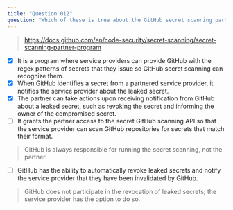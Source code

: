 ```yaml
---
title: "Question 012"
question: "Which of these is true about the GitHub secret scanning partner program? (Choose three.)"
---
```



> https://docs.github.com/en/code-security/secret-scanning/secret-scanning-partner-program
- [x] It is a program where service providers can provide GitHub with the regex patterns of secrets that they issue so GitHub secret scanning can recognize them.
- [x] When GitHub identifies a secret from a partnered service provider, it notifies the service provider about the leaked secret.
- [x] The partner can take actions upon receiving notification from GitHub about a leaked secret, such as revoking the secret and informing the owner of the compromised secret.
- [ ] It grants the partner access to the secret GitHub scanning API so that the service provider can scan GitHub repositories for secrets that match their format.
> GitHub is always responsible for running the secret scanning, not the partner.
- [ ] GitHub has the ability to automatically revoke leaked secrets and notify the service provider that they have been invalidated by GitHub.
> GitHub does not participate in the revocation of leaked secrets; the service provider has the option to do so.
